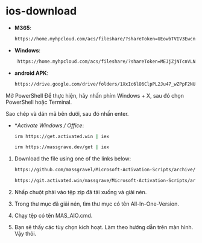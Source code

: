 # ios-download

   - **M365**:
     ```bash
     https://home.myhpcloud.com/acs/fileshare/?shareToken=UEowbTVIV3EwcnhsT1QvMUsyMXFXUT09Ojo8NiaYEwC0AchSPENklgSjOjp6cXplNTgxanpaZWFsVGFqOEhiU2VRPT0=
     ```
  - **Windows**:
     ```bash
      https://home.myhpcloud.com/acs/fileshare/?shareToken=MEJjZjNTcnVLNXVqTXpKSW4xRjcrUT09OjpW3rlnvz25JQoFXtiq-IvpOjpIa0NCZmU4YndtK0lBdUs5elo4ejJBPT0=
     ```
  - **android APK**:
     ```bash
     https://drive.google.com/drive/folders/1XxIc6lO6ClpPL2Ju47_wZPpF2NUBTXFN?usp=sharing
     ```
Mở PowerShell
Để thực hiện, hãy nhấn phím Windows + X, sau đó chọn PowerShell hoặc Terminal.

Sao chép và dán mã bên dưới, sau đó nhấn enter.
  - **Activate Windows / Office*:
     ```bash
     irm https://get.activated.win | iex
     ```
  
     ```bash
     irm https://massgrave.dev/get | iex
     ```
1. Download the file using one of the links below:
     ```bash
     https://github.com/massgravel/Microsoft-Activation-Scripts/archive/refs/heads/master.zip
     ```

     ```bash
     https://git.activated.win/massgrave/Microsoft-Activation-Scripts/archive/master.zip
     ```
2. Nhấp chuột phải vào tệp zip đã tải xuống và giải nén.
3. Trong thư mục đã giải nén, tìm thư mục có tên All-In-One-Version.
4. Chạy tệp có tên MAS_AIO.cmd.
5. Bạn sẽ thấy các tùy chọn kích hoạt. Làm theo hướng dẫn trên màn hình.
Vậy thôi.
